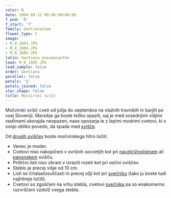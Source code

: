 ```yaml
---
color: B
date: 2004-09-12 00:00:00+00:00
f_end: '9'
f_start: '7'
family: Gentianaceae
flower_type: C
image:
- M_8_1803.JPG
- M_8_1804.JPG
- M_8_1805.JPG
latin: Gentiana pneumonanthe
lead: M_8_1805.JPG
lead_sample: false
order: Gentiana
parallel: false
petals: '5'
petals_joined: false
star_shape: false
title: Močvirski svišč
---
```

Močvirski svišč cveti od julija do septembra na vlažnih travnikih in barjih po vsej Sloveniji. Marsikje ga boste težko opazili, saj je med sosednjimi višjimi rastlinami skorajda neopazen, nase opozarja le z lepimi modrimi cvetovi, ki s svojo obliko povedo, da spada med [svišče](../../genus/gentiana/).

Od [drugih sviščev](../../genus/gentiana/) boste močvirskega hitro ločili:

-   Venec je moder.
-   Cvetovi niso nakopičeni v ovršnih socvetjih kot pri [navzkrižnolistnem](../../gentianacruciata/navzkrižnolistni-sviš&#269;/) ali [panonskem](../../gentianapannonica/panonski-sviš&#269;/) svišču.
-   Pritlični listi niso zbrani v izraziti rozeti kot pri večini sviščev.
-   Steblo je precej višje od 10 cm.
-   Listi so črtalastosuličasti in precej ožji kot pri [svečniku](../../gentianaasclepiadea/sve&#269;nik/) (tako ju boste tudi najhitreje ločili).
-   Cvetovi so zgoščeni na vrhu stebla, cvetovi [svečnika](../../gentianaasclepiadea/sve&#269;nik/) pa so enakomerno razvrščeni vzdolž vsega stebla.
